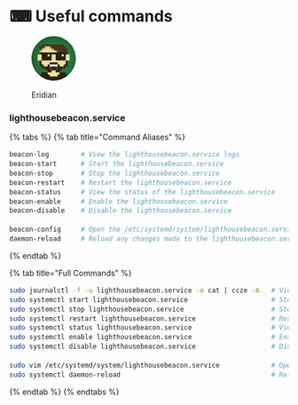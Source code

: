 # ⌨ Useful commands

<figure><img src="https://raw.githubusercontent.com/DVStakers/docs/main/.gitbook/assets/Eridian.png" alt=""><figcaption><p>Eridian</p></figcaption></figure>

### lighthousebeacon.service

{% tabs %}
{% tab title="Command Aliases" %}
```bash
beacon-log        # View the lighthousebeacon.service logs
beacon-start      # Start the lighthousebeacon.service
beacon-stop       # Stop the lighthousebeacon.service
beacon-restart    # Restart the lighthousebeacon.service
beacon-status     # View the status of the lighthousebeacon.service
beacon-enable     # Enable the lighthousebeacon.service
beacon-disable    # Disable the lighthousebeacon.service

beacon-config     # Open the /etc/systemd/system/lighthousebeacon.service in vim
daemon-reload     # Reload any changes made to the lighthousebeacon.service
```
{% endtab %}

{% tab title="Full Commands" %}
```bash
sudo journalctl -f -u lighthousebeacon.service -o cat | ccze -A   # View the lighthousebeacon.service logs
sudo systemctl start lighthousebeacon.service                     # Start the lighthousebeacon.service
sudo systemctl stop lighthousebeacon.service                      # Stop the lighthousebeacon.service
sudo systemctl restart lighthousebeacon.service                   # Restart the lighthousebeacon.service
sudo systemctl status lighthousebeacon.service                    # View the status of the lighthousebeacon.service
sudo systemctl enable lighthousebeacon.service                    # Enable the lighthousebeacon.service
sudo systemctl disable lighthousebeacon.service                   # Disable the lighthousebeacon.service

sudo vim /etc/systemd/system/lighthousebeacon.service             # Open the /etc/systemd/system/lighthousebeacon.service in vim
sudo systemctl daemon-reload                                      # Reload any changes made to the lighthousebeacon.service
```
{% endtab %}
{% endtabs %}
